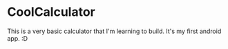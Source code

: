 # CoolCalculator
This is a very basic calculator that I'm learning to build. It's my first android app. :D

